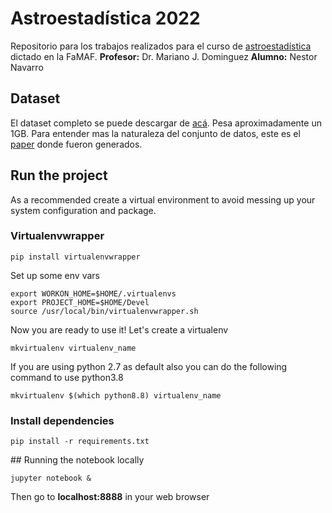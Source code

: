 # Astroestadística 2022

Repositorio para los trabajos realizados para el curso de [astroestadística](https://drive.google.com/file/d/1N06j0Q0MFSDMZMy_SsgG_wGSPmz0f8S2/view) dictado en la FaMAF.
**Profesor:** Dr. Mariano J. Dominguez
**Alumno:** Nestor Navarro

## Dataset

El dataset completo se puede descargar de [acá](https://astro.ft.uam.es/selgifs/data_challenge/). Pesa aproximadamente un 1GB.
Para entender mas la naturaleza del conjunto de datos, este es el [paper](https://academic.oup.com/mnras/article/479/1/917/5033702) donde fueron generados.


## Run the project

As a recommended create a virtual environment to avoid messing up your system configuration and package.

### Virtualenvwrapper

```
pip install virtualenvwrapper
```

Set up some env vars
```
export WORKON_HOME=$HOME/.virtualenvs
export PROJECT_HOME=$HOME/Devel
source /usr/local/bin/virtualenvwrapper.sh
```
Now you are ready to use it! Let's create a virtualenv

```
mkvirtualenv virtualenv_name
```

If you are using python 2.7 as default also you can do the following command to use python3.8

```
mkvirtualenv $(which python8.8) virtualenv_name
```


### Install dependencies

```
pip install -r requirements.txt
```

## Running the notebook locally

```
jupyter notebook &
```

Then go to **localhost:8888** in your web browser

